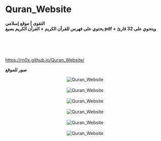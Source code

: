 # Quran_Website

<b> التقوى | موقع إسلامي</b><br>
<b> يحتوي على فهرس للقرآن الكريم + القرآن الكريم بصيغ pdf + ويتحوي على 32 قارئ</b><br>
<br><br>
<br><br>

https://rn0x.github.io/Quran_Website/
 

<b> صور للموقع</b><br>
<p align="center">
  <img align="center" src="/Github/3.jpg" alt="Quran_Website">
  <br><br>
  <img align="center" src="/Github/4.jpg" alt="Quran_Website">
  <br><br>
  <img align="center" src="/Github/2.jpg" alt="Quran_Website">
  <br><br>
  <img align="center" src="/Github/1.jpg" alt="Quran_Website">
  <br><br>
  <img align="center" src="/Github/6.png" alt="Quran_Website">
  <br><br>
  <img align="center" src="/Github/5.png" alt="Quran_Website">
</p>

